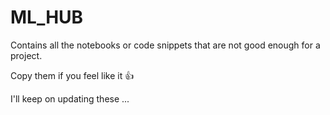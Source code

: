 # ML_HUB
Contains all the notebooks or code snippets that are not good enough for a project.

Copy them if you feel like it 👍

I'll keep on updating these ... 

